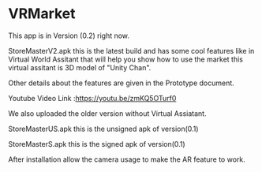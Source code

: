 # VRMarket
This app is in Version (0.2) right now.

StoreMasterV2.apk this is the latest build and has some cool features like in Virtual World Assitant that will help you show how to use the market this virtual assitant is 3D model of "Unity Chan". 

Other details about the features are given in the Prototype document.

Youtube Video Link :https://youtu.be/zmKQ5OTurf0

We also uploaded the older version without Virtual Assiatant.

StoreMasterUS.apk this is the unsigned apk of version(0.1)

StoreMasterS.apk this is the signed apk of version(0.1)

After installation allow the camera usage to make the AR feature to work.


 
